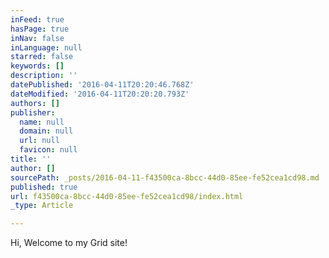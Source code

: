 ```yaml
---
inFeed: true
hasPage: true
inNav: false
inLanguage: null
starred: false
keywords: []
description: ''
datePublished: '2016-04-11T20:20:46.768Z'
dateModified: '2016-04-11T20:20:20.793Z'
authors: []
publisher:
  name: null
  domain: null
  url: null
  favicon: null
title: ''
author: []
sourcePath: _posts/2016-04-11-f43500ca-8bcc-44d0-85ee-fe52cea1cd98.md
published: true
url: f43500ca-8bcc-44d0-85ee-fe52cea1cd98/index.html
_type: Article

---
```

Hi, Welcome to my Grid site!